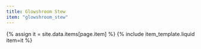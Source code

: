 ```yaml
---
title: Glowshroom Stew
item: "glowshroom_stew"
---
```


{% assign it = site.data.items[page.item] %}
{% include item_template.liquid item=it %}

